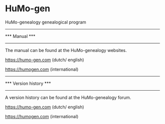 HuMo-gen
========

HuMo-genealogy genealogical program

***************
*** Manual  ***
***************

The manual can be found at the HuMo-genealogy websites.

https://humo-gen.com (dutch/ english)

https://humogen.com (international)

************************
*** Version history  ***
************************

A version history can be found at the HuMo-genealogy forum.

https://humo-gen.com (dutch/ english)

https://humogen.com (international)
